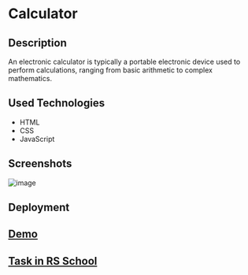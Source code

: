 # Calculator
## Description 
An electronic calculator is typically a portable electronic device used to perform calculations, ranging from basic arithmetic to complex mathematics.

## Used Technologies
- HTML
- CSS
- JavaScript

## Screenshots
![image](https://user-images.githubusercontent.com/86516649/208850764-61d4fa23-66f8-4b84-ab83-8597924d5f62.png)

## Deployment
## [Demo](https://marishka1997.github.io/Virtual-Keyboard/)
## [Task in RS School](https://github.com/rolling-scopes-school/tasks/blob/master/tasks/calculator(LT).md)
